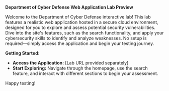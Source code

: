 **Department of Cyber Defense Web Application Lab Preview**

Welcome to the Department of Cyber Defense interactive lab! This lab features a realistic web application hosted in a secure cloud environment, designed for you to explore and assess potential security vulnerabilities. Dive into the site's features, such as the search functionality, and apply your cybersecurity skills to identify and analyze weaknesses. No setup is required—simply access the application and begin your testing journey.

**Getting Started:**
- **Access the Application:** [Lab URL provided separately]
- **Start Exploring:** Navigate through the homepage, use the search feature, and interact with different sections to begin your assessment.

Happy testing!